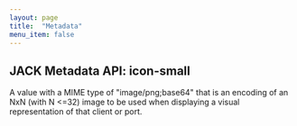 ```yaml
---
layout: page
title:  "Metadata"
menu_item: false
---
```


## JACK Metadata API: icon-small

A value with a MIME type of "image/png;base64" that is an encoding of an NxN (with N <=32) image to be used when displaying a visual representation of that client or port.
